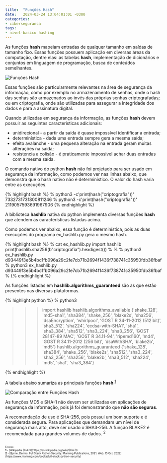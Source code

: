 ```yaml
---
title:  "Funções Hash"
date:   2024-03-24 13:04:01:01 -0300
categories: 
- ciberseguranca
tags: 
- nivel-basico hashing
---
```


As funções **hash** mapeiam entradas de qualquer tamanho em saídas de tamanho fixo. Essas funções possuem aplicação em diversas áreas da computação, dentre elas: as tabelas **hash**, implementação de dicionários e conjuntos em linguagem de programação, busca de conteúdos semelhantes.

![Funções Hash](/blog/assets/images/hash_function.jpeg)

Essas funções são particularmente relevantes na área de segurança da informação, como por exemplo no armazenamento de senhas, onde o hash das senhas são armazenados ao invés das próprias senhas criptografadas; ou em criptografia, onde são utilizadas para assegurar a integridade dos dados e para a assinatura digital. 

Quando utilizadas em segurança da informação, as funções **hash** devem possuir as seguintes características adicionais:
- unidirecional - a partir da saída é quase impossível identificar a entrada; 
- determinística - dada uma entrada sempre gera a mesma saída;
- efeito avalanche - uma pequena alteração na entrada geram muitas alterações na saída;
- resistencia a colisão - é praticamente impossivel achar duas entradas com a mesma saída.

O comando nativo do python **hash** não foi projetado para ser usado em segurança da informação, como podemos ver nas linhas abaixo, que demonstra que o hash nativo não é determinístico. O valor do hash varia entre as execuções.

{% highlight bash %}
% python3 -c'print(hash("criptografia"))'
7332731731800811246
% python3 -c'print(hash("criptografia"))'
2119057593691967906 
{% endhighlight %}

A biblioteca **hashlib** nativa do python implementa diversas funções **hash** que atendem as características listadas acima. 

Como podemos ver abaixo, essa função é determinística, pois as duas execuções do programa ex_hashlib.py gera o mesmo hash. 

{% highlight bash %}
% cat ex_hashlib.py 
import hashlib
print(hashlib.sha256(b"criptografia").hexdigest())
%
%
% python3 ex_hashlib.py
d93449f3e5b4bc1fb096a29c2fe7cb71b2694f1436f738741c35950fdb36fbaf
% python3 ex_hashlib.py
d93449f3e5b4bc1fb096a29c2fe7cb71b2694f1436f738741c35950fdb36fbaf
% 
{% endhighlight %}

As funções listadas em **hashlib.algorithms_guaranteed** são as que estão presentes nas diversas plataformas.

{% highlight python %}
% python3
>>> import hashlib
>>> hashlib.algorithms_available
{'shake_128', 'md5-sha1', 'sha384', 'shake_256', 'blake2s', 'sha256', 'dsaEncryption', 'whirlpool', 'GOST R 34-11-2012 (512 bit)', 'sha3_512', 'sha224', 'ecdsa-with-SHA1', 'sha1', 'sha3_384', 'sha512', 'sha3_224', 'sha3_256', 'GOST 28147-89 MAC', 'GOST R 34.11-94', 'ripemd160', 'md4', 'GOST R 34.11-2012 (256 bit)', 'dsaWithSHA', 'blake2b', 'md5'}
>>> hashlib.algorithms_guaranteed
{'shake_128', 'sha384', 'shake_256', 'blake2s', 'sha512', 'sha3_224', 'sha3_256', 'sha256', 'blake2b', 'sha3_512', 'sha224', 'md5', 'sha1', 'sha3_384'}
>>> 
{% endhighlight %}

A tabela abaixo sumariza as principais funções **hash** <sup id="a1">[1](#f1)</sup>

![Comparação entre Funções Hash](/blog/assets/images/Comparacao_Hash_Functions.png) 

As funções MD5 e SHA-1 não devem ser utilizadas em aplicações de segurança da informação, pois já foi demonstrando que **não são seguras**. 

A recomendação de uso é SHA-256, pois possui um bom suporte e é considerada segura. Para aplicações que demandam um nível de segurança mais alto, deve ser usado o SHA3-256. A função BLAKE2 é recomendada para grandes volumes de dados.  <sup id="a2">[2](#f2)</sup>

<br>
<span style="font-size: 0.6em;">Fontes:<br>
<b id="f1">1</b> - [Wikipedia SHA-3](https://en.wikipedia.org/wiki/SHA-3)<br>
<b id="f2">2</b> - [Byrne, Dennis. Full Stack Python Security. Manning Publications, 2021. Web. 15 Oct. 2022](https://www.manning.com/books/full-stack-python-security)<span>